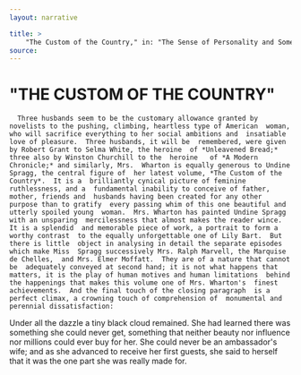 ```yaml
---
layout: narrative

title: >
    "The Custom of the Country," in: "The Sense of Personality and Some Recent Novels."
source: 
---
```


              
#                  "THE CUSTOM OF THE COUNTRY"

      Three husbands seem to be the customary allowance granted by  novelists to the pushing, climbing, heartless type of American  woman, who will sacrifice everything to her social ambitions and  insatiable love of pleasure.  Three husbands, it will be  remembered, were given by Robert Grant to Selma White, the heroine  of *Unleavened Bread;* three also by Winston Churchill to the  heroine   of *A Modern Chronicle;* and similarly, Mrs.  Wharton is equally generous to Undine Spragg, the central figure of  her latest volume, *The Custom of the Country*.  It is a  brilliantly cynical picture of feminine ruthlessness, and a  fundamental inability to conceive of father, mother, friends and  husbands having been created for any other purpose than to gratify  every passing whim of this one beautiful and utterly spoiled young  woman.  Mrs. Wharton has painted Undine Spragg with an unsparing  mercilessness that almost makes the reader wince.  It is a splendid  and memorable piece of work, a portrait to form a worthy contrast  to the equally unforgettable one of Lily Bart.  But there is little  object in analysing in detail the separate episodes which make Miss  Spragg successively Mrs. Ralph Marvell, the Marquise de Chelles,  and Mrs. Elmer Moffatt.  They are of a nature that cannot be  adequately conveyed at second hand; it is not what happens that  matters, it is the play of human motives and human limitations  behind the happenings that makes this volume one of Mrs. Wharton's  finest achievements.  And the final touch of the closing paragraph  is a perfect climax, a crowning touch of comprehension of  monumental and perennial dissatisfaction:  

  Under all the dazzle a tiny black cloud remained.  She had  learned there was something she could never get, something that  neither beauty nor influence nor millions could ever buy for her.   She could never be an ambassador's wife; and as she advanced to  receive her first guests, she said to herself that it was the one  part she was really made for.

          
